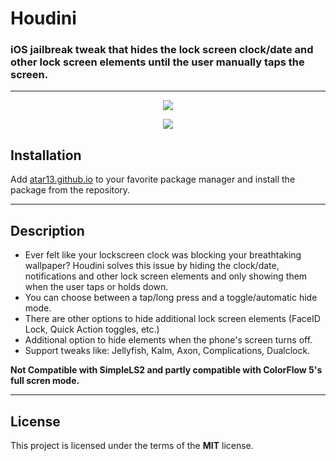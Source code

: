 # Houdini
### iOS jailbreak tweak that hides the lock screen clock/date and other lock screen elements until the user manually taps the screen.
---

<p align="center">
  <img src="https://atar13.github.io/depictions/com.atar13.houdini/screenshots/houdiniBA.png">
</p>
<p align="center">
  <img src="https://atar13.github.io/depictions/com.atar13.houdini/screenshots/CUZB1419.gif">
</p>

## Installation
Add [atar13.github.io](https://atar13.github.io) to your favorite package manager and install the package from the repository. 

---
## Description
- Ever felt like your lockscreen clock was blocking your breathtaking wallpaper? Houdini solves this issue by hiding the clock/date, notifications and other lock screen elements and only showing them when the user taps or holds down.
- You can choose between a tap/long press and a toggle/automatic hide mode.
- There are other options to hide additional lock screen elements (FaceID Lock, Quick Action toggles, etc.)
- Additional option to hide elements when the phone's screen turns off. 
- Support tweaks like: Jellyfish, Kalm, Axon, Complications, Dualclock.

**Not Compatible with SimpleLS2 and partly compatible with ColorFlow 5's full scren mode.**

---
## License
This project is licensed under the terms of the **MIT** license.
